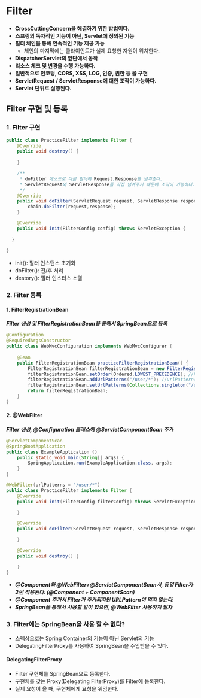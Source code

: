 # Filter
- **CrossCuttingConcern을 해결하기 위한 방법이다.**
- **스프링의 독자적인 기능이 아닌, Servlet에 정의된 기능**
- **필터 체인을 통해 연속적인 기능 제공 가능**
  - 체인의 마지막에는 클라이언트가 실제 요청한 자원이 위치한다.
- **DispatcherServlet의 앞단에서 동작**
- **리소스 체크 및 변경을 수행 가능하다.**
- **일반적으로 인코딩, CORS, XSS, LOG, 인증, 권한 등 을 구현**
- **ServletRequest / ServletResponse에 대한 조작이 가능하다.**
- **Servlet 단위로 실행된다.**

## Filter 구현 및 등록

### 1. Filter 구현
```java
public class PracticeFilter implements Filter {
	@Override
	public void destroy() {
		
	}

    /**
     * doFilter 메소드로 다음 필터에 Request,Response를 넘겨준다.
     * ServletRequest와 ServletResponse를 직접 넘겨주기 떄문에 조작이 가능하다.
     */
	@Override
	public void doFilter(ServletRequest request, ServletResponse response, FilterChain chain) throws IOException, ServletException {
		chain.doFilter(request,response);
	}

	@Override
	public void init(FilterConfig config) throws ServletException {
	
  }
  
}
```
- init(): 필터 인스턴스 초기화
- doFilter(): 전/후 처리
- destory(): 필터 인스터스 소멸

### 2. Filter 등록

#### 1. FilterRegistrationBean
***Filter 생성 및 FilterRegistrationBean을 통해서 SpringBean으로 등록***
```java
@Configuration
@RequiredArgsConstructor
public class WebMvcConfiguration implements WebMvcConfigurer {
    
    @Bean
    public FilterRegistrationBean practiceFilterRegistrationBean() {
        FilterRegistrationBean filterRegistrationBean = new FilterRegistrationBean(new PracticeFilter());
        filterRegistrationBean.setOrder(Ordered.LOWEST_PRECEDENCE); //Filter 끼리의 순서 지정
        filterRegistrationBean.addUrlPatterns("/user/*"); //urlPattern을 받는다.
        filterRegistrationBean.setUrlPatterns(Collections.singleton("/user/*")); //List를 받는다.
        return filterRegistrationBean;
    }
}
```
#### 2. \@WebFilter
***Filter 생성, \@Configuration 클래스에 \@ServletComponentScan 추가***
```java
@ServletComponentScan
@SpringBootApplication
public class ExampleApplication {)
	public static void main(String[] args) {
		SpringApplication.run(ExampleApplication.class, args);
	}
}
```
```java
@WebFilter(urlPatterns = "/user/*")
public class PracticeFilter implements Filter {
    @Override
    public void init(FilterConfig filterConfig) throws ServletException {

    }

    @Override
    public void doFilter(ServletRequest request, ServletResponse response, FilterChain chain) throws IOException, ServletException {

    }

    @Override
    public void destroy() {

    }
}
```
- ***\@Component와 \@WebFilter+@ServletComponentScan시, 동일 Filter가 2번 적용된다. (@Component + ComponentScan)***
- ***\@Component 추가시 Filter가 추가되지만 URLPattern이 먹지 않는다.***
- ***SpringBean을 통해서 사용할 일이 있으면, \@WebFilter 사용하지 말자***

### 3. Filter에는 SpringBean을 사용 할 수 없다?
- 스펙상으로는 Spring Container의 기능이 아닌 Servlet의 기능
- DelegatingFilterProxy를 사용하여 SpringBean을 주입받을 수 있다.

#### DelegatingFilterProxy
- Filter 구현체를 SpringBean으로 등록한다.
- 구현체를 갖는 Proxy(Delegating FilterProxy)를 Filter에 등록한다.
- 실제 요청이 올 때, 구현체에게 요청을 위임한다.